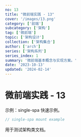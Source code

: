 ```yaml
---
no: 13
title: "微前端实践 - 13"
cover: '/images/13.png'
category: ['前端']
subcategory: ['架构']
tag: ['微前端']
topic: ['架构设计']
collection: ['架构集合']
author: ['arch']
series: ['架构系列']
series_index: 1
summary: '微前端基本概念与实现方案。'
date: '2023-10-13'
updated: '2024-02-14'
---
```


# 微前端实践 - 13

示例：single-spa 快速示例。

```js
// single-spa mount example
```

用于测试架构类文档。
